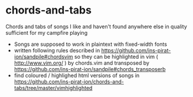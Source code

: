 # chords-and-tabs
Chords and tabs of songs I like and haven't found anywhere else in quality sufficient for my campfire playing

* Songs are supposed to work in plaintext with fixed-width fonts
* written following rules described in
  https://github.com/ins-pirat-ion/sandpile#chordsvim
  so they can be highlighted in vim ( http://www.vim.org/ ) by chords.vim
  and transposed by https://github.com/ins-pirat-ion/sandpile#chords_transposerb
* find coloured / highlighed html versions of songs in https://github.com/ins-pirat-ion/chords-and-tabs/tree/master/vimhighlighted
